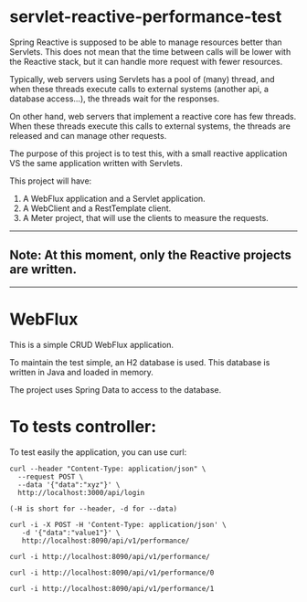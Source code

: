 # servlet-reactive-performance-test

Spring Reactive is supposed to be able to manage resources better than Servlets. This does not mean that the time between
calls will be lower with the Reactive stack, but it can handle more request with fewer resources.

Typically, web servers using Servlets has a pool of (many) thread, and when these threads execute calls to external systems 
(another api, a database access...), the threads wait for the responses.

On other hand, web servers that implement a reactive core has few threads. When these threads execute this calls
to external systems, the threads are released and can manage other requests.

The purpose of this project is to test this, with a small reactive application VS the same application written with Servlets.

This project will have:
1) A WebFlux application and a Servlet application.
2) A WebClient and a RestTemplate client.
3) A Meter project, that will use the clients to measure the requests.

---
Note: At this moment, only the Reactive projects are written.
---
---

# WebFlux

This is a simple CRUD WebFlux application.

To maintain the test simple, an H2 database is used. This database is written in Java and loaded in memory.

The project uses Spring Data to access to the database.

# To tests controller:

To test easily the application, you can use curl:

```
curl --header "Content-Type: application/json" \
  --request POST \
  --data '{"data":"xyz"}' \
  http://localhost:3000/api/login

(-H is short for --header, -d for --data)
```
```
curl -i -X POST -H 'Content-Type: application/json' \
   -d '{"data":"value1"}' \
   http://localhost:8090/api/v1/performance/ 
```
```
curl -i http://localhost:8090/api/v1/performance/ 
```
```
curl -i http://localhost:8090/api/v1/performance/0
```
```
curl -i http://localhost:8090/api/v1/performance/1 
```
